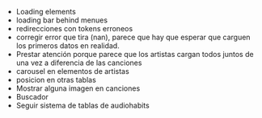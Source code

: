 * Loading elements
* loading bar behind menues
* redirecciones con tokens erroneos
* corregir error que tira (nan), parece que hay que esperar que carguen los primeros datos en realidad. 
* Prestar atención porque parece que los artistas cargan todos juntos de una vez a diferencia de las canciones
* carousel en elementos de artistas 
* posicion en otras tablas
* Mostrar alguna imagen en canciones
* Buscador
* Seguir sistema de tablas de audiohabits